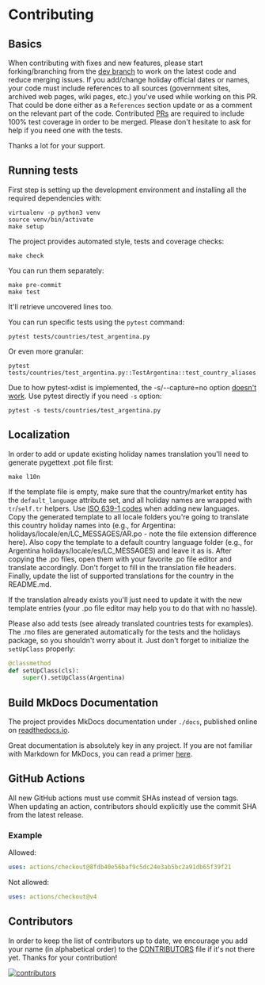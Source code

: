 # Contributing

## Basics

When contributing with fixes and new features, please start forking/branching from the [dev
branch](https://github.com/vacanza/holidays/tree/dev) to work on the latest code and reduce merging
issues. If you add/change holiday official dates or names, your code must include references to all
sources (government sites, archived web pages, wiki pages, etc.) you've used while working on this
PR. That could be done either as a `References` section update or as a comment on the relevant part
of the code. Contributed [PRs](https://github.com/vacanza/holidays/pulls) are required to include
100% test coverage in order to be merged. Please don't hesitate to ask for help if you need one
with the tests.

Thanks a lot for your support.

## Running tests

First step is setting up the development environment and installing all the required dependencies
with:

``` shell
virtualenv -p python3 venv
source venv/bin/activate
make setup
```

The project provides automated style, tests and coverage checks:

``` shell
make check
```

You can run them separately:

``` shell
make pre-commit
make test
```

It'll retrieve uncovered lines too.

You can run specific tests using the `pytest` command:

``` shell
pytest tests/countries/test_argentina.py
```

Or even more granular:

``` shell
pytest tests/countries/test_argentina.py::TestArgentina::test_country_aliases
```

Due to how pytest-xdist is implemented, the -s/--capture=no option [doesn't
work](https://pytest-xdist.readthedocs.io/en/latest/known-limitations.html#output-stdout-and-stderr-from-workers).
Use pytest directly if you need `-s` option:

``` shell
pytest -s tests/countries/test_argentina.py
```

## Localization

In order to add or update existing holiday names translation you'll need to generate pygettext
.pot file first:

``` shell
make l10n
```

If the template file is empty, make sure that the country/market entity has the `default_language`
attribute set, and all holiday names are wrapped with `tr`/`self.tr` helpers. Use [ISO 639-1
codes](https://en.wikipedia.org/wiki/List_of_ISO_639-1_codes) when adding new languages. Copy the
generated template to all locale folders you're going to translate this country holiday names into
(e.g., for Argentina: holidays/locale/en/LC_MESSAGES/AR.po - note the file extension difference
here). Also copy the template to a default country language folder (e.g., for Argentina
holidays/locale/es/LC_MESSAGES) and leave it as is. After copying the .po files, open them with
your favorite .po file editor and translate accordingly. Don't forget to fill in the translation
file headers. Finally, update the list of supported translations for the country in the README.md.

If the translation already exists you'll just need to update it with the new template entries
(your .po file editor may help you to do that with no hassle).

Please also add tests (see already translated countries tests for examples). The .mo files are
generated automatically for the tests and the holidays package, so you shouldn't worry about it.
Just don't forget to initialize the `setUpClass` properly:

``` python
@classmethod
def setUpClass(cls):
    super().setUpClass(Argentina)
```

## Build MkDocs Documentation

The project provides MkDocs documentation under `./docs`, published online on
[readthedocs.io](https://holidays.readthedocs.io/).

Great documentation is absolutely key in any project. If you are not familiar with Markdown for
MkDocs, you can read a primer [here](https://www.mkdocs.org/user-guide/writing-your-docs/).

## GitHub Actions

All new GitHub actions must use commit SHAs instead of version tags. When updating an action, contributors should explicitly use the commit SHA from the latest release.

### Example

Allowed:

```yaml
uses: actions/checkout@8fdb40e56baf9c5dc24e3ab5bc2a91db65f39f21
```

Not allowed:

```yaml
uses: actions/checkout@v4
```

## Contributors

In order to keep the list of contributors up to date, we encourage you add your name (in
alphabetical order) to the [CONTRIBUTORS](https://github.com/vacanza/holidays/blob/dev/CONTRIBUTORS)
file if it's not there yet. Thanks for your contribution!

[![contributors](https://img.shields.io/github/contributors/vacanza/holidays)](https://github.com/vacanza/holidays/graphs/contributors)
